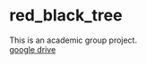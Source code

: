 # red_black_tree
This is an academic group project.<br>
<a href="https://drive.google.com/drive/folders/0B5JPvqgovE_DRG5kb1NJc3VMZlk">google drive</a>
